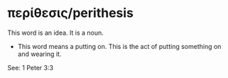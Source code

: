 # περίθεσις/perithesis
This word is an idea. It is a noun.
* This word means a putting on. This is the act of putting something on and wearing it.

See: 1 Peter 3:3
